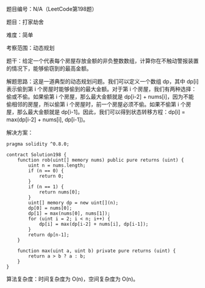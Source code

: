 题目编号：N/A（LeetCode第198题）

题目：打家劫舍

难度：简单

考察范围：动态规划

题干：给定一个代表每个房屋存放金额的非负整数数组，计算你在不触动警报装置的情况下，能够偷窃到的最高金额。

解题思路：这是一道典型的动态规划问题。我们可以定义一个数组 dp，其中 dp[i] 表示偷到第 i 个房屋时能够偷到的最大金额。对于第 i 个房屋，我们有两种选择：偷或不偷。如果偷第 i 个房屋，那么最大金额就是 dp[i-2] + nums[i]，因为不能偷相邻的房屋，所以偷第 i 个房屋时，前一个房屋必须不偷。如果不偷第 i 个房屋，那么最大金额就是 dp[i-1]。因此，我们可以得到状态转移方程：dp[i] = max(dp[i-2] + nums[i], dp[i-1])。

解决方案：

```solidity
pragma solidity ^0.8.0;

contract Solution198 {
    function rob(uint[] memory nums) public pure returns (uint) {
        uint n = nums.length;
        if (n == 0) {
            return 0;
        }
        if (n == 1) {
            return nums[0];
        }
        uint[] memory dp = new uint[](n);
        dp[0] = nums[0];
        dp[1] = max(nums[0], nums[1]);
        for (uint i = 2; i < n; i++) {
            dp[i] = max(dp[i-2] + nums[i], dp[i-1]);
        }
        return dp[n-1];
    }
    
    function max(uint a, uint b) private pure returns (uint) {
        return a > b ? a : b;
    }
}
```

算法复杂度：时间复杂度为 O(n)，空间复杂度为 O(n)。